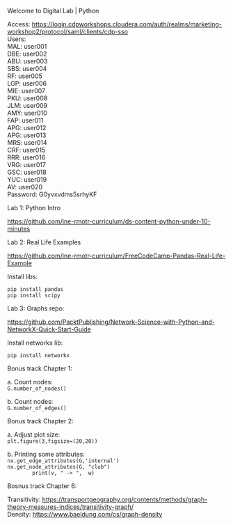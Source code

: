 Welcome to Digital Lab | Python

Access: https://login.cdpworkshops.cloudera.com/auth/realms/marketing-workshop2/protocol/saml/clients/cdp-sso  
Users:  
MAL: user001  
DBE: user002  
ABU: user003  
SBS: user004  
RF: user005  
LGP: user006  
MIE: user007  
PKU: user008  
JLM: user009  
AMY: user010  
FAP: user011  
APG: user012  
APG: user013  
MRS: user014  
CRF: user015  
RRR: user016  
VRG: user017  
GSC: user018  
YUC: user019  
AV: user020  
Password: G0yvxvdms5srhyKF  

Lab 1: Python Intro

https://github.com/ine-rmotr-curriculum/ds-content-python-under-10-minutes

Lab 2: Real Life Examples

https://github.com/ine-rmotr-curriculum/FreeCodeCamp-Pandas-Real-Life-Example

Install libs:

`pip install pandas`  
`pip install scipy`  

Lab 3: Graphs repo:

https://github.com/PacktPublishing/Network-Science-with-Python-and-NetworkX-Quick-Start-Guide

Install networkx lib:

`pip install networkx`

Bonus track Chapter 1:

a. Count nodes:  
`G.number_of_nodes()`

b. Count nodes:  
`G.number_of_edges()`


Bonus track Chapter 2:

a. Adjust plot size:  
`plt.figure(3,figsize=(20,20))`

b. Printing some attributes:  
`nx.get_edge_attributes(G,'internal')`  
`nx.get_node_attributes(G, "club")`  
`        print(v, " -> ",  w)`  


Bosnus track Chapter 6:

Transitivity: https://transportgeography.org/contents/methods/graph-theory-measures-indices/transitivity-graph/  
Density: https://www.baeldung.com/cs/graph-density


